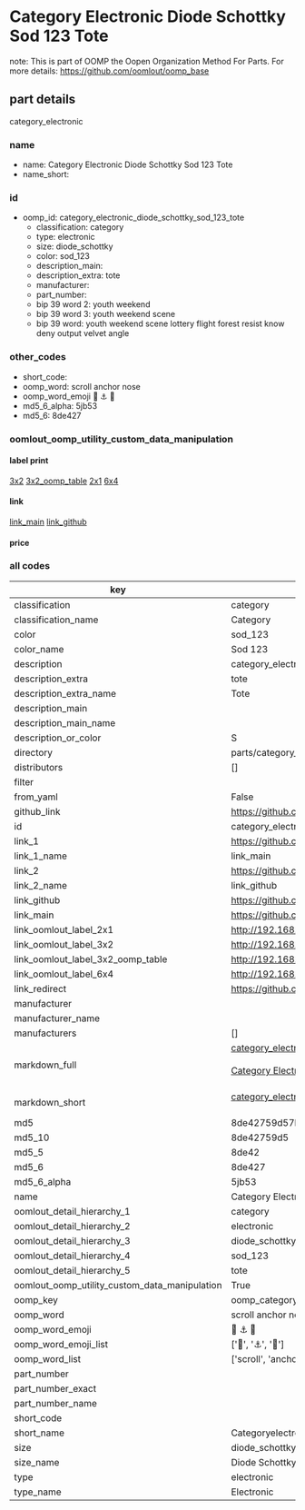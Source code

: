 # Category Electronic Diode Schottky Sod 123 Tote  

note: This is part of OOMP the Oopen Organization Method For Parts. For more details: https://github.com/oomlout/oomp_base

##  part details
  



category_electronic



### name
* name: Category Electronic Diode Schottky Sod 123 Tote
* name_short: 
### id
* oomp_id: category_electronic_diode_schottky_sod_123_tote
  * classification: category
  * type: electronic
  * size: diode_schottky
  * color: sod_123
  * description_main: 
  * description_extra: tote
  * manufacturer: 
  * part_number: 
  * bip 39 word 2: youth weekend
  * bip 39 word 3: youth weekend scene
  * bip 39 word: youth weekend scene lottery flight forest resist know deny output velvet angle

### other_codes
* short_code: 
* oomp_word: scroll anchor nose
* oomp_word_emoji :scroll: :anchor: :nose:
* md5_6_alpha: 5jb53
* md5_6: 8de427






### oomlout_oomp_utility_custom_data_manipulation
#### label print
[3x2](http://192.168.1.245:1112/?label=oomp%205jb53)
[3x2_oomp_table](http://192.168.1.108:1112/?label=oomp%205jb53)
[2x1](http://192.168.1.242:1112/?label=oomp%205jb53)
[6x4](http://192.168.1.55:1112/?label=oomp%205jb53)    

#### link

[link_main](https://github.com/oomlout/oomlout_oomp_version_1_messy/tree/main/parts/category_electronic_diode_schottky_sod_123_tote) [link_github](https://github.com/oomlout/oomlout_oomp_version_1_messy/tree/main/parts/category_electronic_diode_schottky_sod_123_tote)                             

#### price







### all codes 
| key | value |  
| --- | --- |  
| classification | category |  
| classification_name | Category |  
| color | sod_123 |  
| color_name | Sod 123 |  
| description | category_electronic |  
| description_extra | tote |  
| description_extra_name | Tote |  
| description_main |  |  
| description_main_name |  |  
| description_or_color | S  |  
| directory | parts/category_electronic_diode_schottky_sod_123_tote |  
| distributors | [] |  
| filter |  |  
| from_yaml | False |  
| github_link | https://github.com/oomlout/oomlout_oomp_part_src/tree/main/parts/category_electronic_diode_schottky_sod_123_tote |  
| id | category_electronic_diode_schottky_sod_123_tote |  
| link_1 | https://github.com/oomlout/oomlout_oomp_version_1_messy/tree/main/parts/category_electronic_diode_schottky_sod_123_tote |  
| link_1_name | link_main |  
| link_2 | https://github.com/oomlout/oomlout_oomp_version_1_messy/tree/main/parts/category_electronic_diode_schottky_sod_123_tote |  
| link_2_name | link_github |  
| link_github | https://github.com/oomlout/oomlout_oomp_version_1_messy/tree/main/parts/category_electronic_diode_schottky_sod_123_tote |  
| link_main | https://github.com/oomlout/oomlout_oomp_version_1_messy/tree/main/parts/category_electronic_diode_schottky_sod_123_tote |  
| link_oomlout_label_2x1 | http://192.168.1.242:1112/?label=oomp%205jb53 |  
| link_oomlout_label_3x2 | http://192.168.1.245:1112/?label=oomp%205jb53 |  
| link_oomlout_label_3x2_oomp_table | http://192.168.1.108:1112/?label=oomp%205jb53 |  
| link_oomlout_label_6x4 | http://192.168.1.55:1112/?label=oomp%205jb53 |  
| link_redirect | https://github.com/oomlout/oomlout_oomp_version_1_messy/tree/main/parts/category_electronic_diode_schottky_sod_123_tote |  
| manufacturer |  |  
| manufacturer_name |  |  
| manufacturers | [] |  
| markdown_full | [category_electronic_diode_schottky_sod_123_tote](none)<br>[](none)<br>[Category Electronic Diode Schottky Sod 123 Tote](none)<br><br> |  
| markdown_short | [category_electronic_diode_schottky_sod_123_tote](none)<br><br> |  
| md5 | 8de42759d57bf6ed6cac7841813e47fb |  
| md5_10 | 8de42759d5 |  
| md5_5 | 8de42 |  
| md5_6 | 8de427 |  
| md5_6_alpha | 5jb53 |  
| name | Category Electronic Diode Schottky Sod 123 Tote |  
| oomlout_detail_hierarchy_1 | category |  
| oomlout_detail_hierarchy_2 | electronic |  
| oomlout_detail_hierarchy_3 | diode_schottky |  
| oomlout_detail_hierarchy_4 | sod_123 |  
| oomlout_detail_hierarchy_5 | tote |  
| oomlout_oomp_utility_custom_data_manipulation | True |  
| oomp_key | oomp_category_electronic_diode_schottky_sod_123_tote |  
| oomp_word | scroll anchor nose |  
| oomp_word_emoji | :scroll: :anchor: :nose: |  
| oomp_word_emoji_list | [':scroll:', ':anchor:', ':nose:'] |  
| oomp_word_list | ['scroll', 'anchor', 'nose'] |  
| part_number |  |  
| part_number_exact |  |  
| part_number_name |  |  
| short_code |  |  
| short_name | Categoryelectronic |  
| size | diode_schottky |  
| size_name | Diode Schottky |  
| type | electronic |  
| type_name | Electronic |  
